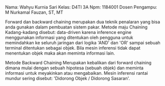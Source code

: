 
Nama: Wahyu Kurnia Sari
Kelas: D4TI 3A
Npm: 1184001
Dosen Pengampu: M Nurkamal Fauzan, ST, MT



Forward dan backward chaining merupakan dua teknik penalaran yang bisa anda gunakan dalam pembuatan sistem pakar.
Metode maju Chaining
Kadang-kadang disebut: data-driven karena inference engine menggunakan informasi yang ditentukan oleh pengguna untuk memindahkan ke seluruh jaringan dari logika 'AND' dan 'OR' sampai sebuah terminal ditentukan sebagai objek. Bila mesin inferensi tidak dapat menentukan objek maka akan meminta informasi lain.


Metode Backward Chaining
Merupakan kebalikan dari forward chaining dimana mulai dengan sebuah hipotesa (sebuah objek) dan meminta informasi untuk meyakinkan atau mengabaikan. Mesin inferensi rantai mundur sering disebut: 'Didorong Objek / Didorong Sasaran'.
